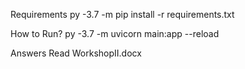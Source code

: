 Requirements
py -3.7 -m pip install -r requirements.txt

How to Run?
py -3.7 -m uvicorn main:app --reload

Answers
Read WorkshopII.docx